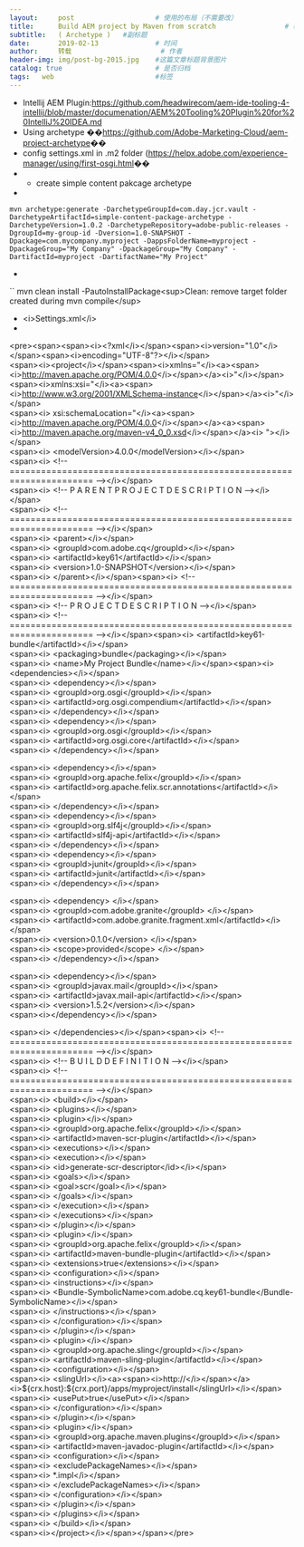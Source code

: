```yaml
---
layout:     post   				    # 使用的布局（不需要改）
title:      Build AEM project by Maven from scratch 				# 标题 
subtitle:   ( Archetype )   #副标题
date:       2019-02-13 				# 时间
author:     转载 						# 作者
header-img: img/post-bg-2015.jpg 	#这篇文章标题背景图片
catalog: true 						# 是否归档
tags:	web							#标签
---
```

<ul>
<li>Intellij AEM Plugin:<a href="https://github.com/headwirecom/aem-ide-tooling-4-intellij/blob/master/documenation/AEM%20Tooling%20Plugin%20for%20IntelliJ%20IDEA.md">https://github.com/headwirecom/aem-ide-tooling-4-intellij/blob/master/documenation/AEM%20Tooling%20Plugin%20for%20IntelliJ%20IDEA.md</a></li>
<li>Using archetype         ��<a href="https://github.com/Adobe-Marketing-Cloud/aem-project-archetype">https://github.com/Adobe-Marketing-Cloud/aem-project-archetype</a>��</li>
<li>config settings.xml in .m2 folder (<a href="https://helpx.adobe.com/experience-manager/using/first-osgi.html">https://helpx.adobe.com/experience-manager/using/first-osgi.html</a>��</li>
<li>
<ul>
<li>create simple content pakcage archetype</li>
</ul>
</li>
<li></li>
</ul>
<pre><code>mvn archetype:generate -DarchetypeGroupId=com.day.jcr.vault -DarchetypeArtifactId=simple-content-package-archetype -DarchetypeVersion=1.0.2 -DarchetypeRepository=adobe-public-releases -DgroupId=my-group-id -Dversion=1.0-SNAPSHOT -Dpackage=com.mycompany.myproject -DappsFolderName=myproject -DpackageGroup=&quot;My Company&quot; -DpackageGroup=&quot;My Company&quot; -DartifactId=myproject -DartifactName=&quot;My Project&quot;
</code></pre>
<ul>
<li></li>
</ul>
<p>`` mvn clean install -PautoInstallPackage&lt;sup&gt;Clean: remove target folder created during mvn compile&lt;/sup&gt;</p>
<ul>
<li>&lt;i&gt;Settings.xml&lt;/i&gt;</li>
<li></li>
</ul>
<p>&lt;pre&gt;&lt;span&gt;&lt;span&gt;&lt;i&gt;&lt;?xml&lt;/i&gt;&lt;/span&gt;&lt;span&gt;&lt;i&gt;version=&quot;1.0&quot;&lt;/i&gt;&lt;/span&gt;&lt;span&gt;&lt;i&gt;encoding=&quot;UTF-8&quot;?&gt;&lt;/i&gt;&lt;/span&gt;<br>
&lt;span&gt;&lt;i&gt;&lt;project&lt;/i&gt;&lt;/span&gt;&lt;span&gt;&lt;i&gt;xmlns=&quot;&lt;/i&gt;&lt;a&gt;&lt;span&gt;&lt;i&gt;<a href="http://maven.apache.org/POM/4.0.0">http://maven.apache.org/POM/4.0.0</a>&lt;/i&gt;&lt;/span&gt;&lt;/a&gt;&lt;i&gt;&quot;&lt;/i&gt;&lt;/span&gt;&lt;span&gt;&lt;i&gt;xmlns:xsi=&quot;&lt;/i&gt;&lt;a&gt;&lt;span&gt;&lt;i&gt;<a href="http://www.w3.org/2001/XMLSchema-instance">http://www.w3.org/2001/XMLSchema-instance</a>&lt;/i&gt;&lt;/span&gt;&lt;/a&gt;&lt;i&gt;&quot;&lt;/i&gt;&lt;/span&gt;<br>
&lt;span&gt;&lt;i&gt;    xsi:schemaLocation=&quot;&lt;/i&gt;&lt;a&gt;&lt;span&gt;&lt;i&gt;<a href="http://maven.apache.org/POM/4.0.0">http://maven.apache.org/POM/4.0.0</a>&lt;/i&gt;&lt;/span&gt;&lt;/a&gt;&lt;a&gt;&lt;span&gt;&lt;i&gt;<a href="http://maven.apache.org/maven-v4_0_0.xsd">http://maven.apache.org/maven-v4_0_0.xsd</a>&lt;/i&gt;&lt;/span&gt;&lt;/a&gt;&lt;i&gt; &quot;&gt;&lt;/i&gt;&lt;/span&gt;<br>
&lt;span&gt;&lt;i&gt;    &lt;modelVersion&gt;4.0.0&lt;/modelVersion&gt;&lt;/i&gt;&lt;/span&gt;<br>
&lt;span&gt;&lt;i&gt;    &lt;!-- ====================================================================== --&gt;&lt;/i&gt;&lt;/span&gt;<br>
&lt;span&gt;&lt;i&gt;    &lt;!-- P A R E N T P R O J E C T D E S C R I P T I O N --&gt;&lt;/i&gt;&lt;/span&gt;<br>
&lt;span&gt;&lt;i&gt;    &lt;!-- ====================================================================== --&gt;&lt;/i&gt;&lt;/span&gt;<br>
&lt;span&gt;&lt;i&gt;    &lt;parent&gt;&lt;/i&gt;&lt;/span&gt;<br>
&lt;span&gt;&lt;i&gt;        &lt;groupId&gt;com.adobe.cq&lt;/groupId&gt;&lt;/i&gt;&lt;/span&gt;<br>
&lt;span&gt;&lt;i&gt;        &lt;artifactId&gt;key61&lt;/artifactId&gt;&lt;/i&gt;&lt;/span&gt;<br>
&lt;span&gt;&lt;i&gt;        &lt;version&gt;1.0-SNAPSHOT&lt;/version&gt;&lt;/i&gt;&lt;/span&gt;<br>
&lt;span&gt;&lt;i&gt;    &lt;/parent&gt;&lt;/i&gt;&lt;/span&gt;&lt;span&gt;&lt;i&gt;    &lt;!-- ====================================================================== --&gt;&lt;/i&gt;&lt;/span&gt;<br>
&lt;span&gt;&lt;i&gt;    &lt;!-- P R O J E C T D E S C R I P T I O N --&gt;&lt;/i&gt;&lt;/span&gt;<br>
&lt;span&gt;&lt;i&gt;    &lt;!-- ====================================================================== --&gt;&lt;/i&gt;&lt;/span&gt;&lt;span&gt;&lt;i&gt;    &lt;artifactId&gt;key61-bundle&lt;/artifactId&gt;&lt;/i&gt;&lt;/span&gt;<br>
&lt;span&gt;&lt;i&gt;    &lt;packaging&gt;bundle&lt;/packaging&gt;&lt;/i&gt;&lt;/span&gt;<br>
&lt;span&gt;&lt;i&gt;    &lt;name&gt;My Project Bundle&lt;/name&gt;&lt;/i&gt;&lt;/span&gt;&lt;span&gt;&lt;i&gt;    &lt;dependencies&gt;&lt;/i&gt;&lt;/span&gt;<br>
&lt;span&gt;&lt;i&gt;        &lt;dependency&gt;&lt;/i&gt;&lt;/span&gt;<br>
&lt;span&gt;&lt;i&gt;            &lt;groupId&gt;org.osgi&lt;/groupId&gt;&lt;/i&gt;&lt;/span&gt;<br>
&lt;span&gt;&lt;i&gt;            &lt;artifactId&gt;org.osgi.compendium&lt;/artifactId&gt;&lt;/i&gt;&lt;/span&gt;<br>
&lt;span&gt;&lt;i&gt;        &lt;/dependency&gt;&lt;/i&gt;&lt;/span&gt;<br>
&lt;span&gt;&lt;i&gt;        &lt;dependency&gt;&lt;/i&gt;&lt;/span&gt;<br>
&lt;span&gt;&lt;i&gt;            &lt;groupId&gt;org.osgi&lt;/groupId&gt;&lt;/i&gt;&lt;/span&gt;<br>
&lt;span&gt;&lt;i&gt;            &lt;artifactId&gt;org.osgi.core&lt;/artifactId&gt;&lt;/i&gt;&lt;/span&gt;<br>
&lt;span&gt;&lt;i&gt;        &lt;/dependency&gt;&lt;/i&gt;&lt;/span&gt;</p>
<p>&lt;span&gt;&lt;i&gt;        &lt;dependency&gt;&lt;/i&gt;&lt;/span&gt;<br>
&lt;span&gt;&lt;i&gt;            &lt;groupId&gt;org.apache.felix&lt;/groupId&gt;&lt;/i&gt;&lt;/span&gt;<br>
&lt;span&gt;&lt;i&gt;            &lt;artifactId&gt;org.apache.felix.scr.annotations&lt;/artifactId&gt;&lt;/i&gt;&lt;/span&gt;<br>
&lt;span&gt;&lt;i&gt;        &lt;/dependency&gt;&lt;/i&gt;&lt;/span&gt;<br>
&lt;span&gt;&lt;i&gt;        &lt;dependency&gt;&lt;/i&gt;&lt;/span&gt;<br>
&lt;span&gt;&lt;i&gt;            &lt;groupId&gt;org.slf4j&lt;/groupId&gt;&lt;/i&gt;&lt;/span&gt;<br>
&lt;span&gt;&lt;i&gt;            &lt;artifactId&gt;slf4j-api&lt;/artifactId&gt;&lt;/i&gt;&lt;/span&gt;<br>
&lt;span&gt;&lt;i&gt;        &lt;/dependency&gt;&lt;/i&gt;&lt;/span&gt;<br>
&lt;span&gt;&lt;i&gt;        &lt;dependency&gt;&lt;/i&gt;&lt;/span&gt;<br>
&lt;span&gt;&lt;i&gt;            &lt;groupId&gt;junit&lt;/groupId&gt;&lt;/i&gt;&lt;/span&gt;<br>
&lt;span&gt;&lt;i&gt;            &lt;artifactId&gt;junit&lt;/artifactId&gt;&lt;/i&gt;&lt;/span&gt;<br>
&lt;span&gt;&lt;i&gt;        &lt;/dependency&gt;&lt;/i&gt;&lt;/span&gt;</p>
<p>&lt;span&gt;&lt;i&gt;            &lt;dependency&gt; &lt;/i&gt;&lt;/span&gt;<br>
&lt;span&gt;&lt;i&gt;            &lt;groupId&gt;com.adobe.granite&lt;/groupId&gt; &lt;/i&gt;&lt;/span&gt;<br>
&lt;span&gt;&lt;i&gt;            &lt;artifactId&gt;com.adobe.granite.fragment.xml&lt;/artifactId&gt;&lt;/i&gt;&lt;/span&gt;<br>
&lt;span&gt;&lt;i&gt;            &lt;version&gt;0.1.0&lt;/version&gt; &lt;/i&gt;&lt;/span&gt;<br>
&lt;span&gt;&lt;i&gt;            &lt;scope&gt;provided&lt;/scope&gt; &lt;/i&gt;&lt;/span&gt;<br>
&lt;span&gt;&lt;i&gt;        &lt;/dependency&gt;&lt;/i&gt;&lt;/span&gt;</p>
<p>&lt;span&gt;&lt;i&gt;        &lt;dependency&gt;&lt;/i&gt;&lt;/span&gt;<br>
&lt;span&gt;&lt;i&gt;    &lt;groupId&gt;javax.mail&lt;/groupId&gt;&lt;/i&gt;&lt;/span&gt;<br>
&lt;span&gt;&lt;i&gt;    &lt;artifactId&gt;javax.mail-api&lt;/artifactId&gt;&lt;/i&gt;&lt;/span&gt;<br>
&lt;span&gt;&lt;i&gt;    &lt;version&gt;1.5.2&lt;/version&gt;&lt;/i&gt;&lt;/span&gt;<br>
&lt;span&gt;&lt;i&gt;&lt;/dependency&gt;&lt;/i&gt;&lt;/span&gt;</p>
<p>&lt;span&gt;&lt;i&gt;    &lt;/dependencies&gt;&lt;/i&gt;&lt;/span&gt;&lt;span&gt;&lt;i&gt;    &lt;!-- ====================================================================== --&gt;&lt;/i&gt;&lt;/span&gt;<br>
&lt;span&gt;&lt;i&gt;    &lt;!-- B U I L D D E F I N I T I O N --&gt;&lt;/i&gt;&lt;/span&gt;<br>
&lt;span&gt;&lt;i&gt;    &lt;!-- ====================================================================== --&gt;&lt;/i&gt;&lt;/span&gt;<br>
&lt;span&gt;&lt;i&gt;    &lt;build&gt;&lt;/i&gt;&lt;/span&gt;<br>
&lt;span&gt;&lt;i&gt;        &lt;plugins&gt;&lt;/i&gt;&lt;/span&gt;<br>
&lt;span&gt;&lt;i&gt;            &lt;plugin&gt;&lt;/i&gt;&lt;/span&gt;<br>
&lt;span&gt;&lt;i&gt;                &lt;groupId&gt;org.apache.felix&lt;/groupId&gt;&lt;/i&gt;&lt;/span&gt;<br>
&lt;span&gt;&lt;i&gt;                &lt;artifactId&gt;maven-scr-plugin&lt;/artifactId&gt;&lt;/i&gt;&lt;/span&gt;<br>
&lt;span&gt;&lt;i&gt;                &lt;executions&gt;&lt;/i&gt;&lt;/span&gt;<br>
&lt;span&gt;&lt;i&gt;                    &lt;execution&gt;&lt;/i&gt;&lt;/span&gt;<br>
&lt;span&gt;&lt;i&gt;                        &lt;id&gt;generate-scr-descriptor&lt;/id&gt;&lt;/i&gt;&lt;/span&gt;<br>
&lt;span&gt;&lt;i&gt;                        &lt;goals&gt;&lt;/i&gt;&lt;/span&gt;<br>
&lt;span&gt;&lt;i&gt;                            &lt;goal&gt;scr&lt;/goal&gt;&lt;/i&gt;&lt;/span&gt;<br>
&lt;span&gt;&lt;i&gt;                        &lt;/goals&gt;&lt;/i&gt;&lt;/span&gt;<br>
&lt;span&gt;&lt;i&gt;                    &lt;/execution&gt;&lt;/i&gt;&lt;/span&gt;<br>
&lt;span&gt;&lt;i&gt;                &lt;/executions&gt;&lt;/i&gt;&lt;/span&gt;<br>
&lt;span&gt;&lt;i&gt;            &lt;/plugin&gt;&lt;/i&gt;&lt;/span&gt;<br>
&lt;span&gt;&lt;i&gt;            &lt;plugin&gt;&lt;/i&gt;&lt;/span&gt;<br>
&lt;span&gt;&lt;i&gt;                &lt;groupId&gt;org.apache.felix&lt;/groupId&gt;&lt;/i&gt;&lt;/span&gt;<br>
&lt;span&gt;&lt;i&gt;                &lt;artifactId&gt;maven-bundle-plugin&lt;/artifactId&gt;&lt;/i&gt;&lt;/span&gt;<br>
&lt;span&gt;&lt;i&gt;                &lt;extensions&gt;true&lt;/extensions&gt;&lt;/i&gt;&lt;/span&gt;<br>
&lt;span&gt;&lt;i&gt;                &lt;configuration&gt;&lt;/i&gt;&lt;/span&gt;<br>
&lt;span&gt;&lt;i&gt;                    &lt;instructions&gt;&lt;/i&gt;&lt;/span&gt;<br>
&lt;span&gt;&lt;i&gt;                        &lt;Bundle-SymbolicName&gt;com.adobe.cq.key61-bundle&lt;/Bundle-SymbolicName&gt;&lt;/i&gt;&lt;/span&gt;<br>
&lt;span&gt;&lt;i&gt;                    &lt;/instructions&gt;&lt;/i&gt;&lt;/span&gt;<br>
&lt;span&gt;&lt;i&gt;                &lt;/configuration&gt;&lt;/i&gt;&lt;/span&gt;<br>
&lt;span&gt;&lt;i&gt;            &lt;/plugin&gt;&lt;/i&gt;&lt;/span&gt;<br>
&lt;span&gt;&lt;i&gt;            &lt;plugin&gt;&lt;/i&gt;&lt;/span&gt;<br>
&lt;span&gt;&lt;i&gt;                &lt;groupId&gt;org.apache.sling&lt;/groupId&gt;&lt;/i&gt;&lt;/span&gt;<br>
&lt;span&gt;&lt;i&gt;                &lt;artifactId&gt;maven-sling-plugin&lt;/artifactId&gt;&lt;/i&gt;&lt;/span&gt;<br>
&lt;span&gt;&lt;i&gt;                &lt;configuration&gt;&lt;/i&gt;&lt;/span&gt;<br>
&lt;span&gt;&lt;i&gt;                    &lt;slingUrl&gt;&lt;/i&gt;&lt;a&gt;&lt;span&gt;&lt;i&gt;http://&lt;/i&gt;&lt;/span&gt;&lt;/a&gt;&lt;i&gt;${crx.host}:${crx.port}/apps/myproject/install&lt;/slingUrl&gt;&lt;/i&gt;&lt;/span&gt;<br>
&lt;span&gt;&lt;i&gt;                    &lt;usePut&gt;true&lt;/usePut&gt;&lt;/i&gt;&lt;/span&gt;<br>
&lt;span&gt;&lt;i&gt;                &lt;/configuration&gt;&lt;/i&gt;&lt;/span&gt;<br>
&lt;span&gt;&lt;i&gt;            &lt;/plugin&gt;&lt;/i&gt;&lt;/span&gt;<br>
&lt;span&gt;&lt;i&gt;            &lt;plugin&gt;&lt;/i&gt;&lt;/span&gt;<br>
&lt;span&gt;&lt;i&gt;                &lt;groupId&gt;org.apache.maven.plugins&lt;/groupId&gt;&lt;/i&gt;&lt;/span&gt;<br>
&lt;span&gt;&lt;i&gt;                &lt;artifactId&gt;maven-javadoc-plugin&lt;/artifactId&gt;&lt;/i&gt;&lt;/span&gt;<br>
&lt;span&gt;&lt;i&gt;                 &lt;configuration&gt;&lt;/i&gt;&lt;/span&gt;<br>
&lt;span&gt;&lt;i&gt;                    &lt;excludePackageNames&gt;&lt;/i&gt;&lt;/span&gt;<br>
&lt;span&gt;&lt;i&gt;                        *.impl&lt;/i&gt;&lt;/span&gt;<br>
&lt;span&gt;&lt;i&gt;                    &lt;/excludePackageNames&gt;&lt;/i&gt;&lt;/span&gt;<br>
&lt;span&gt;&lt;i&gt;                 &lt;/configuration&gt;&lt;/i&gt;&lt;/span&gt;<br>
&lt;span&gt;&lt;i&gt;            &lt;/plugin&gt;&lt;/i&gt;&lt;/span&gt;<br>
&lt;span&gt;&lt;i&gt;        &lt;/plugins&gt;&lt;/i&gt;&lt;/span&gt;<br>
&lt;span&gt;&lt;i&gt;    &lt;/build&gt;&lt;/i&gt;&lt;/span&gt;<br>
&lt;span&gt;&lt;i&gt;&lt;/project&gt;&lt;/i&gt;&lt;/span&gt;&lt;/span&gt;&lt;/pre&gt;</p>
